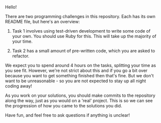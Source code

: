 Hello!

There are two programming challenges in this repository. Each has its
own README file, but here's an overview:

1. Task 1 involves using test-driven development to write some code of
   your own. You should use Ruby for this. This will take up the
   majority of your time.

2. Task 2 has a small amount of pre-written code, which you are asked to
   refactor.

We expect you to spend around 4 hours on the tasks, splitting your time
as you see fit. However, we're not strict about this and if you go a bit
over because you want to get something finished then that's fine. But we
don't want to be unreasonable - so you are not expected to stay up all
night coding away!

As you work on your solutions, you should make commits to the repository
along the way, just as you would on a 'real' project. This is so we can
see the progression of how you came to the solutions you did.

Have fun, and feel free to ask questions if anything is unclear!